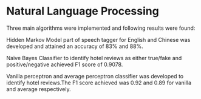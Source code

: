 # Natural Language Processing

Three main algorithms were implemented and following results were found:

Hidden Markov Model part of speech tagger for English and Chinese was developed and attained an accuracy of 83% and 88%.

Naïve Bayes Classifier to identify hotel reviews as either true/fake and positive/negative achieved F1 score of 0.9078.

Vanilla perceptron and average perceptron classifier was developed to identify hotel reviews.The F1 score achieved was 0.92 and 0.89 for vanilla and average respectively.
